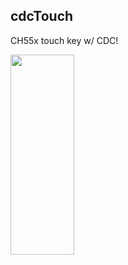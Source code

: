 
cdcTouch
--------
   CH55x touch key w/ CDC!

<img src="https://github.com/jmysu/mBusSTM32USB/blob/main/pic/CH554Touch.jpg" height=320 width=45%> 
